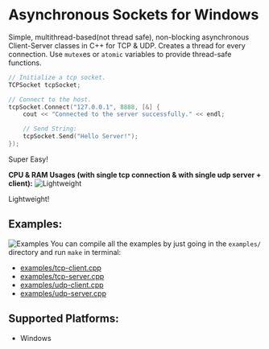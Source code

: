 # Asynchronous Sockets for Windows
Simple, multithread-based(not thread safe), non-blocking asynchronous Client-Server classes in C++ for TCP & UDP. 
Creates a thread for every connection. Use `mutex`es or `atomic` variables to provide thread-safe functions.

```cpp
// Initialize a tcp socket.
TCPSocket tcpSocket;

// Connect to the host.
tcpSocket.Connect("127.0.0.1", 8888, [&] {
    cout << "Connected to the server successfully." << endl;

    // Send String:
    tcpSocket.Send("Hello Server!");
});
```
Super Easy!

**CPU & RAM Usages (with single tcp connection & with single udp server + client):**
![Lightweight](https://github.com/eminfedar/async-sockets-cpp/raw/master/img/emptyRamUsages.png)

Lightweight!

## Examples:
![Examples](https://github.com/eminfedar/async-sockets-cpp/raw/master/img/programs.png)
You can compile all the examples by just going in the `examples/` directory and run `make` in terminal:
- [examples/tcp-client.cpp](https://github.com/eminfedar/async-sockets-cpp/blob/master/examples/tcp-client.cpp)
- [examples/tcp-server.cpp](https://github.com/eminfedar/async-sockets-cpp/blob/master/examples/tcp-server.cpp)
- [examples/udp-client.cpp](https://github.com/eminfedar/async-sockets-cpp/blob/master/examples/udp-client.cpp)
- [examples/udp-server.cpp](https://github.com/eminfedar/async-sockets-cpp/blob/master/examples/udp-server.cpp)
  
## Supported Platforms:
- Windows
